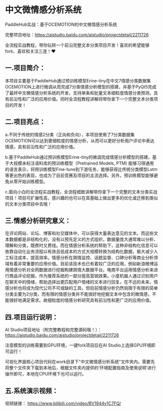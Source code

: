 # 中文微情感分析系统
PaddleHub实战：基于OCEMOTION的中文微情感分析系统

完整项目地址：https://aistudio.baidu.com/aistudio/projectdetail/2211726

全流程实战教程，带你玩转一个前沿完整文本分类项目开发！喜欢的希望能够fork、喜欢和关注三连！❤

## 一.项目简介：
本项目主要基于PaddleHub通过预训练模型Erine-tiny在中文7情感分类数据集OCEMOTION上进行微调从而完成7分类情感分析模型的搭建，并基于PyQt5完成了最终中文微情感分析系统的开发，支持单条和批量文本细粒度情感分类预测，具有前沿性和广泛的应用价值。同时全流程教程讲解将带你拿下一个完整文本分类项目的开发！

##  二.项目亮点：
a.不同于传统的情感2分类（正向和负向），本项目使用了7分类数据集OCEMOTION可以达到更细粒度的情感分析，从而可以更好分析用户评论中表达情感，具有前沿性和广泛的应用价值。

b.基于PaddleHub通过预训练模型Erine-tiny的微调完成情感分析模型的搭建。基于大规模未标注语料库的预训练模型（Pretrained Models, PTM) 能够习得通用的语言表示，将预训练模型Fine-tune到下游任务，能够获得比传统分类模型Lstm等更出色的表现，也成为了目前竞赛及项目的主流选择。另外，预训练模型能够避免从零开始训练模型。

c.面向小白的全流程实战教程，全流程细致讲解带你拿下一个完整的文本分类实战项目！项目可扩展性高，感兴趣的也可以在其基础上做出更多的优化或迁移到类似的文本分类项目中去哦！

## 三.情感分析研究意义：
在评论网站、论坛、博客和社交媒体中，可以获得大量表达意见的文本。而这些文本数据都是非结构化的，没有以预先定义的方式组织，数据量庞大通常难以分析、理解和分类，既费时又费钱。而在情感分析系统的帮助下，这种非结构化信息可以依靠自动化业务流程以有效且低成本的方式大规模转换为结构化数据，极大减少人工标注成本，提高效率。情感分析在舆情监控、话题监督、口碑分析等商业分析领域有着非常重要的应用价值。目前该技术也已有着较广泛的应用，例如新浪微博运用情感分析对全网数据进行挖掘构建舆情大数据平台。电商平台运用情感分析来进行商品评论挖掘，作为推荐系统的一部分提高营销效果。小度机器人通过识别用户在聊天中的情绪，帮助选择出更匹配用户情绪的文本进行回复。在不远的未来，情感分析也将成为现代公司不可或缺的工具。但目前情感分析仍然局限于有限的简单分类主要为2分类，而有限的情感分类并不能很好地挖掘文本中包含的微情感，不能很好地满足需求。故细粒度的情感分析研究具有前沿性和更广泛的应用价值。

## 四.项目运行说明：
AI Studio项目地址（附完整教程和完整源码哦！）：https://aistudio.baidu.com/aistudio/projectdetail/2211726

注意模型的训练需要到GPU环境，一键fork项目后在AI Studio上选择GPU环境即可运行！

可视化界面核心项目代码在work目录下"中文微情感分析系统"文件夹内。需要先将整个文件夹下载到本地后，根据文件夹内提供的‘环境配置指南及使用说明’进行操作即可，本地在CPU环境下也可以运行。

## 五.系统演示视频：
视频链接： https://www.bilibili.com/video/BV1944y1C7FQ/
